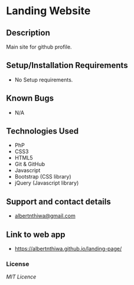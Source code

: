 # Landing Website

## Description
 Main site for github profile.

## Setup/Installation Requirements
* No Setup requirements.

## Known Bugs
* N/A

## Technologies Used
* PhP
* CSS3
* HTML5
* Git & GitHub
* Javascript
* Bootstrap (CSS library)
* jQuery (Javascript library)

## Support and contact details
* albertnthiwa@gmail.com

## Link to web app
* https://albertnthiwa.github.io/landing-page/

### License
*MIT Licence*
